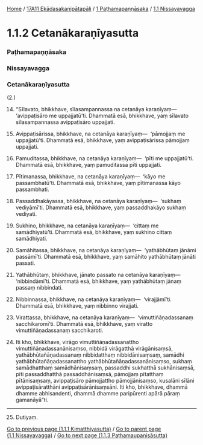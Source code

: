 
[Home](/) / [17A11 Ekādasakanipātapāḷi](../../../17A11.md) / [1 Paṭhamapaṇṇāsaka](../../1.md) / [1.1 Nissayavagga](../1.1.md)

# 1.1.2 Cetanākaraṇīyasutta

### Paṭhamapaṇṇāsaka

### Nissayavagga

### Cetanākaraṇīyasutta

(2.)

14. “Sīlavato, bhikkhave, sīlasampannassa na cetanāya karaṇīyaṃ—  ‘avippaṭisāro me uppajjatū’ti. Dhammatā esā, bhikkhave, yaṃ sīlavato sīlasampannassa avippaṭisāro uppajjati.

15. Avippaṭisārissa, bhikkhave, na cetanāya karaṇīyaṃ—  ‘pāmojjaṃ me uppajjatū’ti. Dhammatā esā, bhikkhave, yaṃ avippaṭisārissa pāmojjaṃ uppajjati.

16. Pamuditassa, bhikkhave, na cetanāya karaṇīyaṃ—  ‘pīti me uppajjatū’ti. Dhammatā esā, bhikkhave, yaṃ pamuditassa pīti uppajjati.

17. Pītimanassa, bhikkhave, na cetanāya karaṇīyaṃ—  ‘kāyo me passambhatū’ti. Dhammatā esā, bhikkhave, yaṃ pītimanassa kāyo passambhati.

18. Passaddhakāyassa, bhikkhave, na cetanāya karaṇīyaṃ—  ‘sukhaṃ vediyāmī’ti. Dhammatā esā, bhikkhave, yaṃ passaddhakāyo sukhaṃ vediyati.

19. Sukhino, bhikkhave, na cetanāya karaṇīyaṃ—  ‘cittaṃ me samādhiyatū’ti. Dhammatā esā, bhikkhave, yaṃ sukhino cittaṃ samādhiyati.

20. Samāhitassa, bhikkhave, na cetanāya karaṇīyaṃ—  ‘yathābhūtaṃ jānāmi passāmī’ti. Dhammatā esā, bhikkhave, yaṃ samāhito yathābhūtaṃ jānāti passati.

21. Yathābhūtaṃ, bhikkhave, jānato passato na cetanāya karaṇīyaṃ—  ‘nibbindāmī’ti. Dhammatā esā, bhikkhave, yaṃ yathābhūtaṃ jānaṃ passaṃ nibbindati.

22. Nibbinnassa, bhikkhave, na cetanāya karaṇīyaṃ—  ‘virajjāmī’ti. Dhammatā esā, bhikkhave, yaṃ nibbinno virajjati.

23. Virattassa, bhikkhave, na cetanāya karaṇīyaṃ—  ‘vimuttiñāṇadassanaṃ sacchikaromī’ti. Dhammatā esā, bhikkhave, yaṃ viratto vimuttiñāṇadassanaṃ sacchikaroti.

24. Iti kho, bhikkhave, virāgo vimuttiñāṇadassanattho vimuttiñāṇadassanānisaṃso, nibbidā virāgatthā virāgānisaṃsā, yathābhūtañāṇadassanaṃ nibbidatthaṃ nibbidānisaṃsaṃ, samādhi yathābhūtañāṇadassanattho yathābhūtañāṇadassanānisaṃso, sukhaṃ samādhatthaṃ samādhānisaṃsaṃ, passaddhi sukhatthā sukhānisaṃsā, pīti passaddhatthā passaddhānisaṃsā, pāmojjaṃ pītatthaṃ pītānisaṃsaṃ, avippaṭisāro pāmojjattho pāmojjānisaṃso, kusalāni sīlāni avippaṭisāratthāni avippaṭisārānisaṃsāni. Iti kho, bhikkhave, dhammā dhamme abhisandenti, dhammā dhamme paripūrenti apārā pāraṃ gamanāyā”ti.

---

25. Dutiyaṃ.



[Go to previous page (1.1.1 Kimatthiyasutta)](1.1.1.md) / [Go to parent page (1.1 Nissayavagga)](../1.1.md) / [Go to next page (1.1.3 Paṭhamaupanisāsutta)](1.1.3.md)


